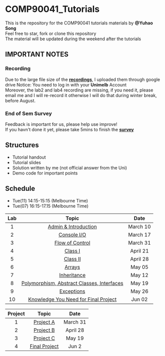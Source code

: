# COMP90041_Tutorials
This is the repository for the COMP90041 tutorials materials by **@Yuhao Song**  
Feel free to star, fork or clone this repository  
The material will be updated during the weekend after the tutorials  

## **IMPORTANT NOTES**  
### **Recording**
Due to the large file size of the [**recordings**](https://drive.google.com/drive/folders/1QZcjFyvc0T7y5VDGqJf3IY8xilRa5uXX?usp=sharing), I uploaded them through google drive
Notice: You need to log in with your **Unimelb** Account  
Moreover, the lab2 and lab4 recording are missing, if you need it, please email me and I will re-record it otherwise I will do that during winter break, before August.

### **End of Sem Survey**  
Feedback is important for us, please help use improve!  
If you havn't done it yet, please take 5mins to finish the [**survey**](https://forms.gle/gUHDjYAKUTbV547m8)  

## **Structures**
  * Tutorial handout
  * Tutorial slides
  * Solution written by me (not official answer from the Uni)
  * Demo code for important points

## **Schedule**
  * Tue(11) 14:15-15:15 (Melbourne Time)
  * Tue(07) 16:15-17.15 (Melbourne Time)


| Lab | Topic                 | Date     |
|:---:|:---------------------:|:--------:|
| 1   | [Admin & Introduction](Lab01)  | March 10 |
| 2   | [Console I/O](Lab02)  | March 17 |
| 3   | [Flow of Control](Lab03)  | March 31 |
| 4   | [Class I](Lab04) | April 21 |
| 5   | [Class II](Lab05) | April 28 |
| 6   | [Arrays](Lab06) | May 05 |
| 7   | [Inheritance](Lab07) | May 12 |
| 8   | [Polymorphism, Abstract Classes, Interfaces](Lab08) | May 19 |
| 9   | [Exceptions](Lab09) | May 26 |
| 10  | [Knowledge You Need for Final Project](Lab10) | Jun 02 |

|Project| Topic                 | Date     |
|:---:|:---------------------:|:--------:|
| 1   |  [Project A](ProjA)   | March 31 |
| 2   |  [Project B](ProjB)   | April 28 |
| 3   |  [Project C](ProjC)  | May 19 |
| 4   |  [Final Project](Lab10)  | Jun 2 |
